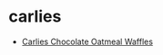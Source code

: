 # carlies

 * [Carlies Chocolate Oatmeal Waffles](../index/c/carlies-chocolate-oatmeal-waffles.json)
